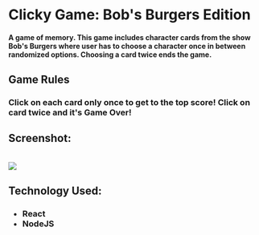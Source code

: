 <h1>Clicky Game: Bob's Burgers Edition</h1>
<h4>A game of memory. This game includes character cards from the show Bob's Burgers where user has to choose a character once in between randomized options. Choosing a card twice ends the game.</h4>
<h2>Game Rules</h2>
<h3>Click on each card only once to get to the top score! Click on card twice and it's Game Over!</h3>
<h2>Screenshot:</h2>
<br>
<img src="./public/assets/images/clicky.gif"></img>
<br>
<h2>Technology Used:</h2>
<h3><ul>
<li>React</li>
<li>NodeJS</li>
